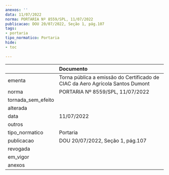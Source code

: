 ```yaml
---
anexos: ''
data: 11/07/2022
norma: PORTARIA Nº 8559/SPL, 11/07/2022
publicacao: DOU 20/07/2022, Seção 1, pág.107
tags:
- portaria
tipo_normatico: Portaria
hide: 
- toc 
 
---
```


|                    | Documento                                                                     |
|:-------------------|:------------------------------------------------------------------------------|
| ementa             | Torna pública a emissão do Certificado de CIAC da Aero Agrícola Santos Dumont |
| norma              | PORTARIA Nº 8559/SPL, 11/07/2022                                              |
| tornada_sem_efeito |                                                                               |
| alterada           |                                                                               |
| data               | 11/07/2022                                                                    |
| outros             |                                                                               |
| tipo_normatico     | Portaria                                                                      |
| publicacao         | DOU 20/07/2022, Seção 1, pág.107                                              |
| revogada           |                                                                               |
| em_vigor           |                                                                               |
| anexos             |                                                                               |